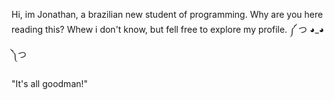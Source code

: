 Hi, im Jonathan, a brazilian new student of programming. 
Why are you here reading this? Whew i don't know, but fell free to explore my profile. ༼ つ ◕_◕ ༽つ
































"It's all goodman!"
